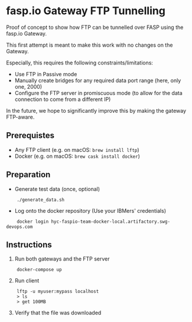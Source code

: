 # fasp<span/>.io Gateway FTP Tunnelling

Proof of concept to show how FTP can be tunnelled over FASP using the fasp<span/>.io Gateway.

This first attempt is meant to make this work with no changes on the Gateway.

Especially, this requires the following constraints/limitations:

* Use FTP in Passive mode
* Manually create bridges for any required data port range (here, only one, 2000)
* Configure the FTP server in promiscuous mode (to allow for the data connection to come from a different IP)

In the future, we hope to significantly improve this by making the gateway FTP-aware.

## Prerequistes

* Any FTP client (e.g. on macOS: `brew install lftp`)
* Docker (e.g. on macOS: `brew cask install docker`)

## Preparation
* Generate test data (once, optional)
```console
    ./generate_data.sh
```
* Log onto the docker repository (Use your IBMers' credentials)

```console
    docker login hyc-faspio-team-docker-local.artifactory.swg-devops.com
```

## Instructions

1. Run both gateways and the FTP server

```console
    docker-compose up
```

2. Run client

```console
    lftp -u myuser:mypass localhost
    > ls
    > get 100MB
```

3. Verify that the file was downloaded
